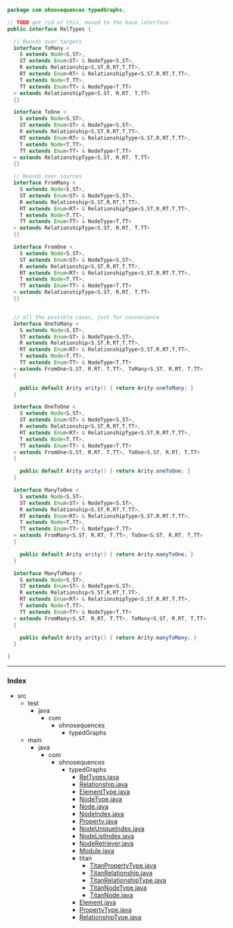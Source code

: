 
```java
package com.ohnosequences.typedGraphs;

// TODO get rid of this, moved to the base interface
public interface RelTypes {

  // Bounds over targets
  interface ToMany <
    S extends Node<S,ST>,
    ST extends Enum<ST> & NodeType<S,ST>,
    R extends Relationship<S,ST,R,RT,T,TT>, 
    RT extends Enum<RT> & RelationshipType<S,ST,R,RT,T,TT>,
    T extends Node<T,TT>,
    TT extends Enum<TT> & NodeType<T,TT>
  > extends RelationshipType<S,ST, R,RT, T,TT> 
  {}

  interface ToOne <
    S extends Node<S,ST>,
    ST extends Enum<ST> & NodeType<S,ST>,
    R extends Relationship<S,ST,R,RT,T,TT>, 
    RT extends Enum<RT> & RelationshipType<S,ST,R,RT,T,TT>,
    T extends Node<T,TT>,
    TT extends Enum<TT> & NodeType<T,TT>
  > extends RelationshipType<S,ST, R,RT, T,TT> 
  {}

  // Bounds over sources
  interface FromMany <
    S extends Node<S,ST>,
    ST extends Enum<ST> & NodeType<S,ST>,
    R extends Relationship<S,ST,R,RT,T,TT>, 
    RT extends Enum<RT> & RelationshipType<S,ST,R,RT,T,TT>,
    T extends Node<T,TT>,
    TT extends Enum<TT> & NodeType<T,TT>
  > extends RelationshipType<S,ST, R,RT, T,TT> 
  {}

  interface FromOne <
    S extends Node<S,ST>,
    ST extends Enum<ST> & NodeType<S,ST>,
    R extends Relationship<S,ST,R,RT,T,TT>, 
    RT extends Enum<RT> & RelationshipType<S,ST,R,RT,T,TT>,
    T extends Node<T,TT>,
    TT extends Enum<TT> & NodeType<T,TT>
  > extends RelationshipType<S,ST, R,RT, T,TT> 
  {}


  // all the possible cases, just for convenience
  interface OneToMany <
    S extends Node<S,ST>,
    ST extends Enum<ST> & NodeType<S,ST>,
    R extends Relationship<S,ST,R,RT,T,TT>, 
    RT extends Enum<RT> & RelationshipType<S,ST,R,RT,T,TT>,
    T extends Node<T,TT>,
    TT extends Enum<TT> & NodeType<T,TT>
  > extends FromOne<S,ST, R,RT, T,TT>, ToMany<S,ST, R,RT, T,TT> 
  {

    public default Arity arity() { return Arity.oneToMany; }
  }

  interface OneToOne <
    S extends Node<S,ST>,
    ST extends Enum<ST> & NodeType<S,ST>,
    R extends Relationship<S,ST,R,RT,T,TT>, 
    RT extends Enum<RT> & RelationshipType<S,ST,R,RT,T,TT>,
    T extends Node<T,TT>,
    TT extends Enum<TT> & NodeType<T,TT>
  > extends FromOne<S,ST, R,RT, T,TT>, ToOne<S,ST, R,RT, T,TT> 
  {

    public default Arity arity() { return Arity.oneToOne; }
  }

  interface ManyToOne <
    S extends Node<S,ST>,
    ST extends Enum<ST> & NodeType<S,ST>,
    R extends Relationship<S,ST,R,RT,T,TT>, 
    RT extends Enum<RT> & RelationshipType<S,ST,R,RT,T,TT>,
    T extends Node<T,TT>,
    TT extends Enum<TT> & NodeType<T,TT>
  > extends FromMany<S,ST, R,RT, T,TT>, ToOne<S,ST, R,RT, T,TT> 
  {

    public default Arity arity() { return Arity.manyToOne; }
  }

  interface ManyToMany <
    S extends Node<S,ST>,
    ST extends Enum<ST> & NodeType<S,ST>,
    R extends Relationship<S,ST,R,RT,T,TT>, 
    RT extends Enum<RT> & RelationshipType<S,ST,R,RT,T,TT>,
    T extends Node<T,TT>,
    TT extends Enum<TT> & NodeType<T,TT>
  > extends FromMany<S,ST, R,RT, T,TT>, ToMany<S,ST, R,RT, T,TT> 
  {

    public default Arity arity() { return Arity.manyToMany; }
  }

}


```


------

### Index

+ src
  + test
    + java
      + com
        + ohnosequences
          + typedGraphs
  + main
    + java
      + com
        + ohnosequences
          + typedGraphs
            + [RelTypes.java][main/java/com/ohnosequences/typedGraphs/RelTypes.java]
            + [Relationship.java][main/java/com/ohnosequences/typedGraphs/Relationship.java]
            + [ElementType.java][main/java/com/ohnosequences/typedGraphs/ElementType.java]
            + [NodeType.java][main/java/com/ohnosequences/typedGraphs/NodeType.java]
            + [Node.java][main/java/com/ohnosequences/typedGraphs/Node.java]
            + [NodeIndex.java][main/java/com/ohnosequences/typedGraphs/NodeIndex.java]
            + [Property.java][main/java/com/ohnosequences/typedGraphs/Property.java]
            + [NodeUniqueIndex.java][main/java/com/ohnosequences/typedGraphs/NodeUniqueIndex.java]
            + [NodeListIndex.java][main/java/com/ohnosequences/typedGraphs/NodeListIndex.java]
            + [NodeRetriever.java][main/java/com/ohnosequences/typedGraphs/NodeRetriever.java]
            + [Module.java][main/java/com/ohnosequences/typedGraphs/Module.java]
            + titan
              + [TitanPropertyType.java][main/java/com/ohnosequences/typedGraphs/titan/TitanPropertyType.java]
              + [TitanRelationship.java][main/java/com/ohnosequences/typedGraphs/titan/TitanRelationship.java]
              + [TitanRelationshipType.java][main/java/com/ohnosequences/typedGraphs/titan/TitanRelationshipType.java]
              + [TitanNodeType.java][main/java/com/ohnosequences/typedGraphs/titan/TitanNodeType.java]
              + [TitanNode.java][main/java/com/ohnosequences/typedGraphs/titan/TitanNode.java]
            + [Element.java][main/java/com/ohnosequences/typedGraphs/Element.java]
            + [PropertyType.java][main/java/com/ohnosequences/typedGraphs/PropertyType.java]
            + [RelationshipType.java][main/java/com/ohnosequences/typedGraphs/RelationshipType.java]

[main/java/com/ohnosequences/typedGraphs/RelTypes.java]: RelTypes.java.md
[main/java/com/ohnosequences/typedGraphs/Relationship.java]: Relationship.java.md
[main/java/com/ohnosequences/typedGraphs/ElementType.java]: ElementType.java.md
[main/java/com/ohnosequences/typedGraphs/NodeType.java]: NodeType.java.md
[main/java/com/ohnosequences/typedGraphs/Node.java]: Node.java.md
[main/java/com/ohnosequences/typedGraphs/NodeIndex.java]: NodeIndex.java.md
[main/java/com/ohnosequences/typedGraphs/Property.java]: Property.java.md
[main/java/com/ohnosequences/typedGraphs/NodeUniqueIndex.java]: NodeUniqueIndex.java.md
[main/java/com/ohnosequences/typedGraphs/NodeListIndex.java]: NodeListIndex.java.md
[main/java/com/ohnosequences/typedGraphs/NodeRetriever.java]: NodeRetriever.java.md
[main/java/com/ohnosequences/typedGraphs/Module.java]: Module.java.md
[main/java/com/ohnosequences/typedGraphs/titan/TitanPropertyType.java]: titan/TitanPropertyType.java.md
[main/java/com/ohnosequences/typedGraphs/titan/TitanRelationship.java]: titan/TitanRelationship.java.md
[main/java/com/ohnosequences/typedGraphs/titan/TitanRelationshipType.java]: titan/TitanRelationshipType.java.md
[main/java/com/ohnosequences/typedGraphs/titan/TitanNodeType.java]: titan/TitanNodeType.java.md
[main/java/com/ohnosequences/typedGraphs/titan/TitanNode.java]: titan/TitanNode.java.md
[main/java/com/ohnosequences/typedGraphs/Element.java]: Element.java.md
[main/java/com/ohnosequences/typedGraphs/PropertyType.java]: PropertyType.java.md
[main/java/com/ohnosequences/typedGraphs/RelationshipType.java]: RelationshipType.java.md